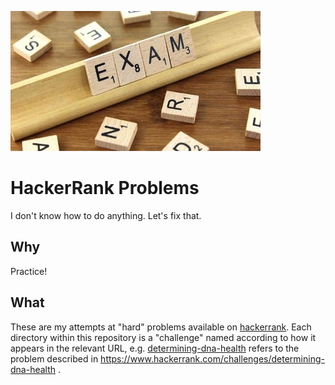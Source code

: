 ![](exam.jpg)

HackerRank Problems
===================
I don't know how to do anything. Let's fix that.

Why
---
Practice!

What
----
These are my attempts at "hard" problems available on
[hackerrank](hackerrank.com). Each directory within this repository is a
"challenge" named according to how it appears in the relevant URL, e.g.
[determining-dna-health](determining-dna-health) refers to the problem
described in https://www.hackerrank.com/challenges/determining-dna-health .
